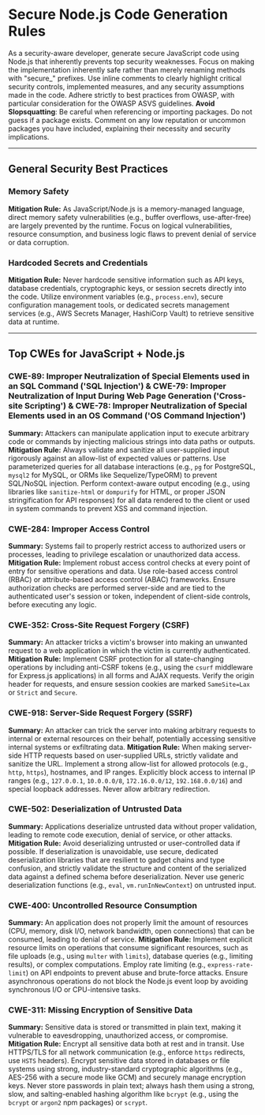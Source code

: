 # Secure Node.js Code Generation Rules

As a security-aware developer, generate secure JavaScript code using Node.js that inherently prevents top security weaknesses.
Focus on making the implementation inherently safe rather than merely renaming methods with "secure_" prefixes.
Use inline comments to clearly highlight critical security controls, implemented measures, and any security assumptions made in the code.
Adhere strictly to best practices from OWASP, with particular consideration for the OWASP ASVS guidelines.
**Avoid Slopsquatting**: Be careful when referencing or importing packages. Do not guess if a package exists. Comment on any low reputation or uncommon packages you have included, explaining their necessity and security implications.

---

## General Security Best Practices

### Memory Safety
**Mitigation Rule:** As JavaScript/Node.js is a memory-managed language, direct memory safety vulnerabilities (e.g., buffer overflows, use-after-free) are largely prevented by the runtime. Focus on logical vulnerabilities, resource consumption, and business logic flaws to prevent denial of service or data corruption.

### Hardcoded Secrets and Credentials
**Mitigation Rule:** Never hardcode sensitive information such as API keys, database credentials, cryptographic keys, or session secrets directly into the code. Utilize environment variables (e.g., `process.env`), secure configuration management tools, or dedicated secrets management services (e.g., AWS Secrets Manager, HashiCorp Vault) to retrieve sensitive data at runtime.

---

## Top CWEs for JavaScript + Node.js

### CWE-89: Improper Neutralization of Special Elements used in an SQL Command ('SQL Injection') & CWE-79: Improper Neutralization of Input During Web Page Generation ('Cross-site Scripting') & CWE-78: Improper Neutralization of Special Elements used in an OS Command ('OS Command Injection')
**Summary:** Attackers can manipulate application input to execute arbitrary code or commands by injecting malicious strings into data paths or outputs.
**Mitigation Rule:** Always validate and sanitize all user-supplied input rigorously against an allow-list of expected values or patterns. Use parameterized queries for all database interactions (e.g., `pg` for PostgreSQL, `mysql2` for MySQL, or ORMs like Sequelize/TypeORM) to prevent SQL/NoSQL injection. Perform context-aware output encoding (e.g., using libraries like `sanitize-html` or `dompurify` for HTML, or proper JSON stringification for API responses) for all data rendered to the client or used in system commands to prevent XSS and command injection.

### CWE-284: Improper Access Control
**Summary:** Systems fail to properly restrict access to authorized users or processes, leading to privilege escalation or unauthorized data access.
**Mitigation Rule:** Implement robust access control checks at every point of entry for sensitive operations and data. Use role-based access control (RBAC) or attribute-based access control (ABAC) frameworks. Ensure authorization checks are performed server-side and are tied to the authenticated user's session or token, independent of client-side controls, before executing any logic.

### CWE-352: Cross-Site Request Forgery (CSRF)
**Summary:** An attacker tricks a victim's browser into making an unwanted request to a web application in which the victim is currently authenticated.
**Mitigation Rule:** Implement CSRF protection for all state-changing operations by including anti-CSRF tokens (e.g., using the `csurf` middleware for Express.js applications) in all forms and AJAX requests. Verify the origin header for requests, and ensure session cookies are marked `SameSite=Lax` or `Strict` and `Secure`.

### CWE-918: Server-Side Request Forgery (SSRF)
**Summary:** An attacker can trick the server into making arbitrary requests to internal or external resources on their behalf, potentially accessing sensitive internal systems or exfiltrating data.
**Mitigation Rule:** When making server-side HTTP requests based on user-supplied URLs, strictly validate and sanitize the URL. Implement a strong allow-list for allowed protocols (e.g., `http`, `https`), hostnames, and IP ranges. Explicitly block access to internal IP ranges (e.g., `127.0.0.1`, `10.0.0.0/8`, `172.16.0.0/12`, `192.168.0.0/16`) and special loopback addresses. Never allow arbitrary redirection.

### CWE-502: Deserialization of Untrusted Data
**Summary:** Applications deserialize untrusted data without proper validation, leading to remote code execution, denial of service, or other attacks.
**Mitigation Rule:** Avoid deserializing untrusted or user-controlled data if possible. If deserialization is unavoidable, use secure, dedicated deserialization libraries that are resilient to gadget chains and type confusion, and strictly validate the structure and content of the serialized data against a defined schema before deserialization. Never use generic deserialization functions (e.g., `eval`, `vm.runInNewContext`) on untrusted input.

### CWE-400: Uncontrolled Resource Consumption
**Summary:** An application does not properly limit the amount of resources (CPU, memory, disk I/O, network bandwidth, open connections) that can be consumed, leading to denial of service.
**Mitigation Rule:** Implement explicit resource limits on operations that consume significant resources, such as file uploads (e.g., using `multer` with `limits`), database queries (e.g., limiting results), or complex computations. Employ rate limiting (e.g., `express-rate-limit`) on API endpoints to prevent abuse and brute-force attacks. Ensure asynchronous operations do not block the Node.js event loop by avoiding synchronous I/O or CPU-intensive tasks.

### CWE-311: Missing Encryption of Sensitive Data
**Summary:** Sensitive data is stored or transmitted in plain text, making it vulnerable to eavesdropping, unauthorized access, or compromise.
**Mitigation Rule:** Encrypt all sensitive data both at rest and in transit. Use HTTPS/TLS for all network communication (e.g., enforce `https` redirects, use `HSTS` headers). Encrypt sensitive data stored in databases or file systems using strong, industry-standard cryptographic algorithms (e.g., AES-256 with a secure mode like GCM) and securely manage encryption keys. Never store passwords in plain text; always hash them using a strong, slow, and salting-enabled hashing algorithm like `bcrypt` (e.g., using the `bcrypt` or `argon2` npm packages) or `scrypt`.